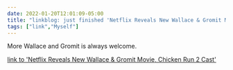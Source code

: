 ```yaml
---
date: 2022-01-20T12:01:09-05:00
title: "linkblog: just finished 'Netflix Reveals New Wallace & Gromit Movie, Chicken Run 2 Cast'"
tags: ["link","Myself"]
---
```

More Wallace and Gromit is always welcome.
 
[link to 'Netflix Reveals New Wallace & Gromit Movie, Chicken Run 2 Cast'](https://gizmodo.com/netflix-wallace-and-gromit-movie-chicken-run-2-cast-1848390926)

